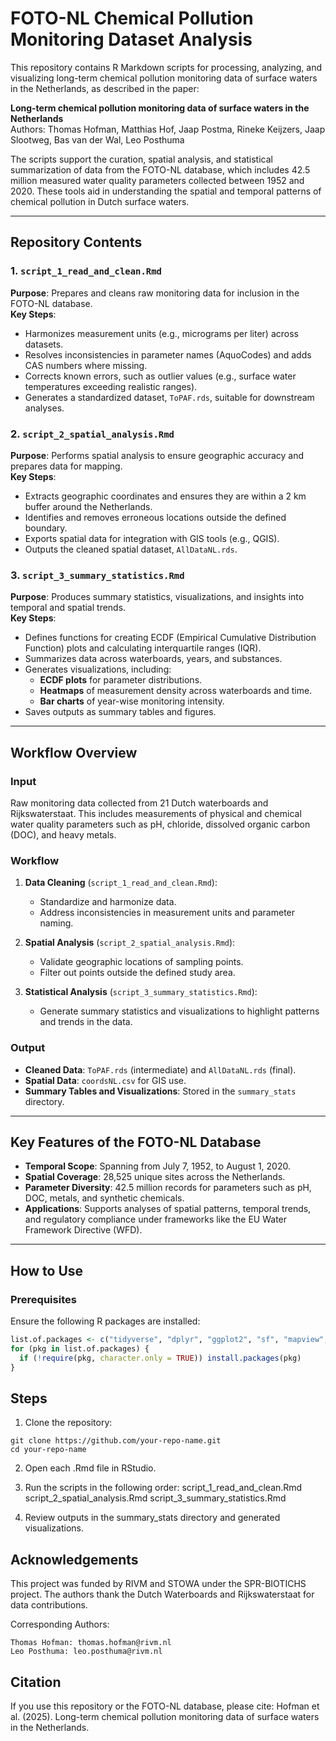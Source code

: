 # FOTO-NL Chemical Pollution Monitoring Dataset Analysis

This repository contains R Markdown scripts for processing, analyzing, and visualizing long-term chemical pollution monitoring data of surface waters in the Netherlands, as described in the paper:

**Long-term chemical pollution monitoring data of surface waters in the Netherlands**  
Authors: Thomas Hofman, Matthias Hof, Jaap Postma, Rineke Keijzers, Jaap Slootweg, Bas van der Wal, Leo Posthuma  

The scripts support the curation, spatial analysis, and statistical summarization of data from the FOTO-NL database, which includes 42.5 million measured water quality parameters collected between 1952 and 2020. These tools aid in understanding the spatial and temporal patterns of chemical pollution in Dutch surface waters.

---

## Repository Contents

### 1. `script_1_read_and_clean.Rmd`
**Purpose**: Prepares and cleans raw monitoring data for inclusion in the FOTO-NL database.  
**Key Steps**:
- Harmonizes measurement units (e.g., micrograms per liter) across datasets.
- Resolves inconsistencies in parameter names (AquoCodes) and adds CAS numbers where missing.
- Corrects known errors, such as outlier values (e.g., surface water temperatures exceeding realistic ranges).
- Generates a standardized dataset, `ToPAF.rds`, suitable for downstream analyses.

### 2. `script_2_spatial_analysis.Rmd`
**Purpose**: Performs spatial analysis to ensure geographic accuracy and prepares data for mapping.  
**Key Steps**:
- Extracts geographic coordinates and ensures they are within a 2 km buffer around the Netherlands.
- Identifies and removes erroneous locations outside the defined boundary.
- Exports spatial data for integration with GIS tools (e.g., QGIS).
- Outputs the cleaned spatial dataset, `AllDataNL.rds`.

### 3. `script_3_summary_statistics.Rmd`
**Purpose**: Produces summary statistics, visualizations, and insights into temporal and spatial trends.  
**Key Steps**:
- Defines functions for creating ECDF (Empirical Cumulative Distribution Function) plots and calculating interquartile ranges (IQR).
- Summarizes data across waterboards, years, and substances.
- Generates visualizations, including:
  - **ECDF plots** for parameter distributions.
  - **Heatmaps** of measurement density across waterboards and time.
  - **Bar charts** of year-wise monitoring intensity.
- Saves outputs as summary tables and figures.

---

## Workflow Overview

### Input
Raw monitoring data collected from 21 Dutch waterboards and Rijkswaterstaat. This includes measurements of physical and chemical water quality parameters such as pH, chloride, dissolved organic carbon (DOC), and heavy metals.

### Workflow
1. **Data Cleaning** (`script_1_read_and_clean.Rmd`):
   - Standardize and harmonize data.
   - Address inconsistencies in measurement units and parameter naming.

2. **Spatial Analysis** (`script_2_spatial_analysis.Rmd`):
   - Validate geographic locations of sampling points.
   - Filter out points outside the defined study area.

3. **Statistical Analysis** (`script_3_summary_statistics.Rmd`):
   - Generate summary statistics and visualizations to highlight patterns and trends in the data.

### Output
- **Cleaned Data**: `ToPAF.rds` (intermediate) and `AllDataNL.rds` (final).
- **Spatial Data**: `coordsNL.csv` for GIS use.
- **Summary Tables and Visualizations**: Stored in the `summary_stats` directory.

---

## Key Features of the FOTO-NL Database
- **Temporal Scope**: Spanning from July 7, 1952, to August 1, 2020.
- **Spatial Coverage**: 28,525 unique sites across the Netherlands.
- **Parameter Diversity**: 42.5 million records for parameters such as pH, DOC, metals, and synthetic chemicals.
- **Applications**: Supports analyses of spatial patterns, temporal trends, and regulatory compliance under frameworks like the EU Water Framework Directive (WFD).

---

## How to Use

### Prerequisites
Ensure the following R packages are installed:
```R
list.of.packages <- c("tidyverse", "dplyr", "ggplot2", "sf", "mapview", "readr", "scales", "lubridate", "gridExtra")
for (pkg in list.of.packages) {
  if (!require(pkg, character.only = TRUE)) install.packages(pkg)
}
```

## Steps

1. Clone the repository:

```{bash}
git clone https://github.com/your-repo-name.git
cd your-repo-name
```

2. Open each .Rmd file in RStudio.

3. Run the scripts in the following order:
        script_1_read_and_clean.Rmd
        script_2_spatial_analysis.Rmd
        script_3_summary_statistics.Rmd

4. Review outputs in the summary_stats directory and generated visualizations.

## Acknowledgements

This project was funded by RIVM and STOWA under the SPR-BIOTICHS project. The authors thank the Dutch Waterboards and Rijkswaterstaat for data contributions.

Corresponding Authors:

    Thomas Hofman: thomas.hofman@rivm.nl
    Leo Posthuma: leo.posthuma@rivm.nl

## Citation

If you use this repository or the FOTO-NL database, please cite: Hofman et al. (2025). Long-term chemical pollution monitoring data of surface waters in the Netherlands.




